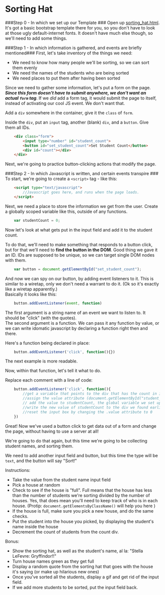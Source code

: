 Sorting Hat
===========

###Step 0 - In which we set up our Template ###
Open up [sorting_hat.html](https://github.com/hackbrightacademy/Javascript2/blob/master/sorting_hat.html). It's got a basic bootstrap template there for you, so you don't have to look at those ugly default-internet fonts. It doesn't have much else though, so we'll need to add some things.


###Step 1 - In which information is gathered, and events are briefly mentioned###
First, let's take inventory of the things we need:  
- We need to know how many people we'll be sorting, so we can sort them evenly  
- We need the names of the students who are being sorted  
- We need places to put them after having been sorted  

Since we need to gather some information, let's put a form on the page. **_Since this form doesn't have to submit anywhere, we don't want an actual `form` tag_**. If we *did* add a form tag, it would submit the page to itself, instead of activating our cool JS event. We don't want that.  
  
Add a `div` somewhere in the container, give it the `class` of `form`. 

Inside the `div`, put an `input` tag, another (blank) `div`, and a `button`. Give them all IDs.
```html
	<div class="form">
		<input type="number" id="student_count">  
		<button id="set_student_count">Set Student Count</button>  
		<div id="count"></div>
	</div>
```
Next, we're going to practice button-clicking actions that modify the page.

###Step 2 - In which Javascript is written, and certain events transpire ###
To start, we're going to create a `<script>` tag - like this: 
```html
	<script type="text/javascript">
		//Javascript goes here, and runs when the page loads.
	</script>
```

Next, we need a place to store the information we get from the user. Create a globally scoped variable like this, outside of any functions.
```javascript
	var studentCount = 0;
```
Now let's look at what gets put in the input field and add it to the student count. 

To do that, we'll need to make something that responds to a button click, but for that we'll need to **find the button in the DOM**. Good thing we gave it an ID. IDs are supposed to be unique, so we can target single DOM nodes with them.
```javascript
	var button = document.getElementById("set_student_count");
```
And now we can spy on our button, by adding event listeners to it. This is similar to a wiretap, only we don't need a warrant to do it. (Ok so it's exactly like a wiretap apparently.)  
Basically it looks like this:  
```javascript
	button.addEventListener(event, function)
```
The first argument is a string name of an event we want to listen to. It should be "click" (with the quotes).  
The second argument is a function. We can pass it any function by value, or we can write idomatic javascript by declaring a function right then and there.  

Here's a function being declared in place:
  
```javascript
	button.addEventListener('click', function(){})
```

The next example is more readable.  
  
Now, within that function, let's tell it what to do.  

Replace each comment with a line of code:  
```javascript
	button.addEventListener('click', function(){
		//get a variable that points to the div that has the count in it by using document.getElementById("student_count")
		//assign the value attribute (document.getElementById("student_count").value) to a variable. If it's blank, set it to 0.
		// add the value to studentCount, the global variable we set up earlier.
		//write the new value of studentCount to the div we found earlier. Use the .innerHTML property
		//reset the input box by changing the .value attribute to 0
	})
```
Great! Now we've used a button click to get data out of a form and change the page, without having to use a server at all!

We're going to do that again, but this time we're going to be collecting student names, and sorting them.

We need to add another input field and button, but this time the type will be `text`, and the button will say "Sort!"

Instructions:  
- Take the value from the student name input field  
- Pick a house at random  
- Check to see if the house is "full". Full means that the house has less than the number of students we're sorting divided by the number of houses. Yes, that does mean you'll need to keep track of who is in each house. (Protip: `document.getElementsByClassName()` will help you here )
- If the house is full, make sure you pick a new house, and do the same checks.  
- Put the student into the house you picked, by displaying the student's name inside the house  
- Decrement the count of students from the count div.  
 
Bonus:  
- Show the sorting hat, as well as the student's name, al la: "Stella LeFevre: Gryffindor!!"  
- Turn house names green as they get full  
- Display a random quote from the sorting hat that goes with the house it's saying (or make up hilarious new ones)  
- Once you've sorted all the students, display a gif and get rid of the input field.  
- If we add more students to be sorted, put the input field back.  
